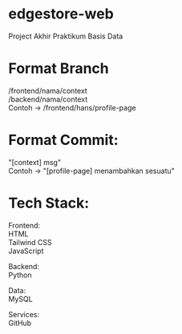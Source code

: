 # edgestore-web
Project Akhir Praktikum Basis Data

# Format Branch
/frontend/nama/context  
/backend/nama/context  
Contoh -> /frontend/hans/profile-page  

# Format Commit:
"[context] msg"  
Contoh -> "[profile-page] menambahkan sesuatu"  
  
# Tech Stack:
Frontend:  
HTML  
Tailwind CSS  
JavaScript  
  
Backend:  
Python  
  
Data:  
MySQL  
  
Services:  
GitHub  
